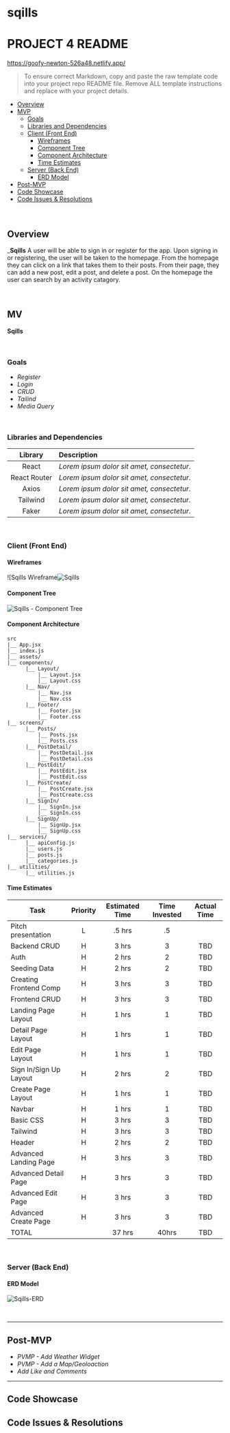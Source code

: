 # sqills
# PROJECT 4 README <!-- omit in toc -->
https://goofy-newton-526a48.netlify.app/
>
> To ensure correct Markdown, copy and paste the raw template code into your project repo README file. Remove ALL template instructions and replace with your project details.

- [Overview](#overview)
- [MVP](#mvp)
  - [Goals](#goals)
  - [Libraries and Dependencies](#libraries-and-dependencies)
  - [Client (Front End)](#client-front-end)
    - [Wireframes](#wireframes)
    - [Component Tree](#component-tree)
    - [Component Architecture](#component-architecture)
    - [Time Estimates](#time-estimates)
  - [Server (Back End)](#server-back-end)
    - [ERD Model](#erd-model)
- [Post-MVP](#post-mvp)
- [Code Showcase](#code-showcase)
- [Code Issues & Resolutions](#code-issues--resolutions)

<br>

## Overview

_**Sqills** A user will be able to sign in or register for the app. Upon signing in or registering, the user will be taken to the homepage. From the homepage they can click on a link that takes them to their posts. From their page, they can add a new post, edit a post, and delete a post. On the homepage the user can search by an activity catagory. 


<br>

## MV
**Sqills** 

<br>

### Goals

- _Register_
- _Login_
- _CRUD_
- _Tailind_
- _Media Query_

<br>

### Libraries and Dependencies

|     Library      | Description                                |
| :--------------: | :----------------------------------------- |
|      React       | _Lorem ipsum dolor sit amet, consectetur._ |
|   React Router   | _Lorem ipsum dolor sit amet, consectetur._ |
|     Axios        | _Lorem ipsum dolor sit amet, consectetur._ |
|    Tailwind      | _Lorem ipsum dolor sit amet, consectetur._ |
|     Faker        | _Lorem ipsum dolor sit amet, consectetur._ |


<br>

### Client (Front End)

#### Wireframes

![Sqills Wireframe![Sqills](https://user-images.githubusercontent.com/82549011/131671468-78a0b891-0409-455f-8b37-7b336872ffbb.png)




#### Component Tree

![Sqills - Component Tree](https://user-images.githubusercontent.com/82549011/130812817-812af09d-dfda-4014-b450-626f17be7fb9.png)

#### Component Architecture



```
src
|__ App.jsx
|__ index.js
|__ assets/
|__ components/
      |__ Layout/
          |__ Layout.jsx
          |__ Layout.css
      |__ Nav/
          |__ Nav.jsx
          |__ Nav.css
      |__ Footer/
          |__ Footer.jsx
          |__ Footer.css
|__ screens/
      |__ Posts/
          |__ Posts.jsx
          |__ Posts.css
      |__ PostDetail/
          |__ PostDetail.jsx
          |__ PostDetail.css
      |__ PostEdit/
          |__ PostEdit.jsx
          |__ PostEdit.css
      |__ PostCreate/
          |__ PostCreate.jsx
          |__ PostCreate.css
      |__ SignIn/
          |__ SignIn.jsx
          |__ SignIn.css
      |__ SignUp/
          |__ SignUp.jsx
          |__ SignUp.css
|__ services/
      |__ apiConfig.js
      |__ users.js
      |__ posts.js
      |__ categories.js
|__ utilities/
      |__ utilities.js
```


#### Time Estimates


| Task                | Priority | Estimated Time | Time Invested | Actual Time |
| ------------------- | :------: | :------------: | :-----------: | :---------: |
| Pitch presentation    |    L     |     .5 hrs      |     .5     |       |
|  Backend CRUD       |    H     |     3 hrs      |    3    |     TBD     |
| Auth                |    H     |     2 hrs      |     2   |     TBD     |
| Seeding Data        |    H     |     2 hrs      |      2    |     TBD     |
| Creating Frontend Comp |    H     |     3 hrs      |     3     |     TBD     |
| Frontend CRUD       |    H     |     3 hrs      |     3     |     TBD     |
| Landing Page Layout |    H     |     1 hrs      |    1    |     TBD     |
| Detail Page Layout |    H     |     1 hrs      |     1    |     TBD     |
| Edit Page Layout   |    H     |     1 hrs      |      1    |     TBD     |
| Sign In/Sign Up Layout|    H     |     2 hrs      |   2       |     TBD     |
| Create Page Layout |    H     |    1 hrs      |       1   |     TBD     |
| Navbar             |    H     |     1 hrs      |     1     |     TBD     |
| Basic CSS          |    H     |     3 hrs      |      3    |     TBD     |
| Tailwind         |    H     |     3 hrs      |      3    |     TBD     |
| Header             |    H     |     2 hrs      |     2     |     TBD     |
| Advanced Landing Page |    H     |     3 hrs      |   3       |     TBD     |
| Advanced Detail Page |    H     |     3 hrs      |     3     |     TBD     |
| Advanced Edit Page |    H     |     3 hrs      |      3    |     TBD     |
| Advanced Create Page |    H     |     3 hrs      |    3      |     TBD     |
| TOTAL               |          |     37 hrs      |     40hrs    |     TBD     |



<br>

### Server (Back End)

#### ERD Model


![Sqills-ERD](https://user-images.githubusercontent.com/82549011/131671270-08f6343f-4631-4f0e-831d-1daed1418c0f.png)


<br>

***

## Post-MVP
- _PVMP - Add Weather Widget_
- _PVMP - Add a Map/Geoloaction_
- _Add Like and Comments_


***

## Code Showcase




## Code Issues & Resolutions

